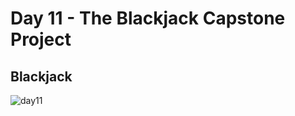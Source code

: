 # Day 11 - The Blackjack Capstone Project

## Blackjack

![day11](https://user-images.githubusercontent.com/98851253/154564800-4f904627-e2dc-427f-9789-59d08d8a2ab4.gif)
